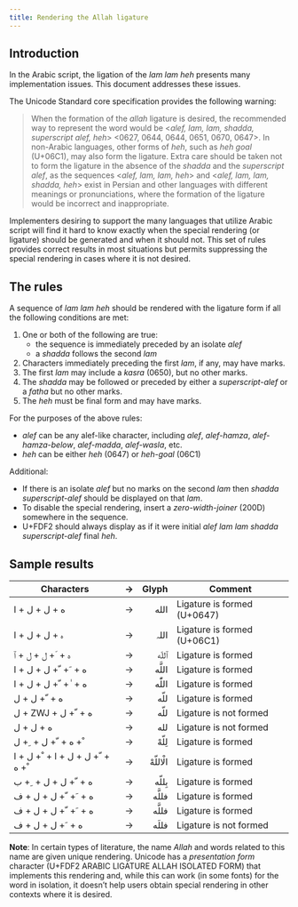 ```yaml
---
title: Rendering the Allah ligature
---
```



## Introduction

In the Arabic script, the ligation of the _lam lam heh_ presents many implementation issues. This document addresses these issues. 

The Unicode Standard core specification provides the following warning:

>When the formation of the *allah* ligature is desired, the recommended way to represent the word would be <*alef, lam, lam, shadda, superscript alef, heh*> <0627, 0644, 0644, 0651, 0670, 0647>. In non-Arabic languages, other forms of *heh*, such as *heh goal* (U+06C1), may also form the ligature. Extra care should be taken not to form the ligature in the absence of the *shadda* and the *superscript alef*, as the sequences <*alef, lam, lam, heh*> and <*alef, lam, lam, shadda, heh*> exist in Persian and other languages with different meanings or pronunciations, where the formation of the ligature would be incorrect and inappropriate.

Implementers desiring to support the many languages that utilize Arabic script will find it hard to know exactly when the special rendering (or ligature) should be generated and when it should not. This set of rules provides correct results in most situations but permits suppressing the special rendering in cases where it is not desired.

## The rules

A sequence of *lam lam heh* should be rendered with the ligature form if all the following conditions are met:

  1. One or both of the following are true:
      * the sequence is immediately preceded by an isolate *alef*
      * a *shadda* follows the second *lam*
  1. Characters immediately preceding the first *lam*, if any, may have marks.
  1. The first *lam* may include a *kasra* (0650), but no other marks.
  1. The *shadda* may be followed or preceded by either a *superscript-alef* or a *fatha* but no other marks.
  1. The *heh* must be final form and may have marks.

For the purposes of the above rules:

  * *alef* can be any alef-like character, including *alef*, *alef-hamza*, *alef-hamza-below*, *alef-madda*, *alef-wasla*, etc.
  * *heh* can be either *heh* (0647) or *heh-goal* (06C1)

Additional:

  * If there is an isolate *alef* but no marks on the second *lam* then *shadda superscript-alef* should be displayed on that *lam*.
  * To disable the special rendering, insert a *zero-width-joiner* (200D) somewhere in the sequence.
  * U+FDF2 should always display as if it were initial *alef lam lam shadda superscript-alef* final *heh*.


## Sample results

Characters | → | Glyph | Comment
---------- | - | ----:  | -------
<span class='scheherazadenewL-R normal'>&#x202d;&#x0627; + &#x0644; + &#x0644; + &#x0647;</span> | → | <span dir="rtl" class='scheherazadenew-R normal'> الله	</span> | Ligature is formed (U+0647)
<span class='scheherazadenewL-R normal'>&#x202d;&#x0627; + &#x0644; + &#x0644; + &#x06c1;</span> | → | <span dir="rtl" class='scheherazadenew-R normal'>اللہ	</span> | Ligature is formed (U+06C1)
<span class='scheherazadenewL-R normal'>&#x202d;&#x0671; + &#x0644; + &#x0644; + &#x0651; + &#x0647;</span> | → | <span dir="rtl" class='scheherazadenew-R normal'> ٱللّه </span> | Ligature is formed
<span class='scheherazadenewL-R normal'>&#x202d;&#x0627; + &#x0644; + &#x0644; + &#x0651; + &#x064e; + &#x0647;</span> | → | <span dir="rtl" class='scheherazadenew-R normal'>اللَّه	</span> | Ligature is formed
<span class='scheherazadenewL-R normal'>&#x202d;&#x0627; + &#x0644; + &#x0644; + &#x0651; + &#x0670; + &#x0647;</span> | → | <span dir="rtl" class='scheherazadenew-R normal'>اللّٰه</span> | 	Ligature is formed
<span class='scheherazadenewL-R normal'>&#x202d;&#x0644; + &#x0644; + &#x0651; + &#x0647;</span> | → | <span dir="rtl" class='scheherazadenew-R normal'>&#x0644;&#x0644;&#x0651;&#x0647;</span> | Ligature is formed
<span class='scheherazadenewL-R normal'>&#x202d;&#x0644; + ZWJ + &#x0644; + &#x0651; + &#x0647;</span> | → | <span dir="rtl" class='scheherazadenew-R normal'>&#x0644;&#x200D;&#x0644;&#x0651;&#x0647;</span> | Ligature is not formed
<span class='scheherazadenewL-R normal'>&#x202d;&#x0644; + &#x0644; + &#x0647;</span> | → | <span dir="rtl" class='scheherazadenew-R normal'>&#x0644;&#x0644;&#x0647;</span> | Ligature is not formed
<span class='scheherazadenewL-R normal'>&#x202d;&#x0644; + &#x0650; + &#x0644; + &#x0651; + &#x0647; + &#x0652;</span> | → | <span dir="rtl" class='scheherazadenew-R normal'>لِلّهْ	</span> | Ligature is formed
<span class='scheherazadenewL-R normal'>&#x202d;&#x0627; + &#x0644; + &#x0652; + &#x0627; + &#x0644; + &#x0644; + &#x0651; + &#x0647; + &#x0652;</span> | → | <span dir="rtl" class='scheherazadenew-R normal'>الْاللّهْ	</span> | Ligature is formed
<span class='scheherazadenewL-R normal'>&#x202d;&#x0628; + &#x0650; + &#x0644; + &#x0644; + &#x0651; + &#x0647;</span> | → | <span dir="rtl" class='scheherazadenew-R normal'>بِللّه	</span> | Ligature is formed
<span class='scheherazadenewL-R normal'>&#x202d;&#x0641; + &#x0644; + &#x0644; + &#x0651; + &#x064e; + &#x0647;</span> | → | <span dir="rtl" class='scheherazadenew-R normal'>فللَّه	</span> | Ligature is formed
<span class='scheherazadenewL-R normal'>&#x202d;&#x0641; + &#x0644; + &#x0644; + &#x0651; + &#x064e; + &#x0647;</span> | → | <span dir="rtl" class='scheherazadenew-R normal'>فللَّه	</span> | Ligature is formed
<span class='scheherazadenewL-R normal'>&#x202d;&#x0641; + &#x0644; + &#x0644; + &#x064e; + &#x0647;</span> | → | <span dir="rtl" class='scheherazadenew-R normal'>فللَه	</span> | Ligature is not formed

**Note**: In certain types of literature, the name *Allah* and words related to this name are given unique rendering. Unicode has a *presentation form* character (U+FDF2 ARABIC LIGATURE ALLAH ISOLATED FORM) that implements this rendering and, while this can work (in some fonts) for the word in isolation, it doesn’t help users obtain special rendering in other contexts where it is desired. 

